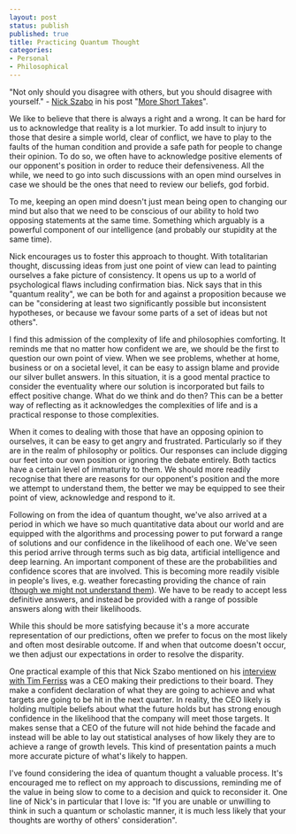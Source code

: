```yaml
---
layout: post
status: publish
published: true
title: Practicing Quantum Thought
categories:
- Personal
- Philosophical
---
```


"Not only should you disagree with others, but you should disagree with yourself." - [Nick Szabo](https://twitter.com/NickSzabo4) in his post "[More Short Takes](https://unenumerated.blogspot.fi/2012/07/more-short-takes.html)".

We like to believe that there is always a right and a wrong. It can be hard for us to acknowledge that reality is a lot murkier. To add insult to injury to those that desire a simple world, clear of conflict, we have to play to the faults of the human condition and provide a safe path for people to change their opinion. To do so, we often have to acknowledge positive elements of our opponent's position in order to reduce their defensiveness.  All the while, we need to go into such discussions with an open mind ourselves in case we should be the ones that need to review our beliefs, god forbid.

To me, keeping an open mind doesn't just mean being open to changing our mind but also that we need to be conscious of our ability to hold two opposing statements at the same time. Something which arguably is a powerful component of our intelligence (and probably our stupidity at the same time).

Nick encourages us to foster this approach to thought. With totalitarian thought, discussing ideas from just one point of view can lead to painting ourselves a fake picture of consistency. It opens us up to a world of psychological flaws including confirmation bias. Nick says that in this "quantum reality", we can be both for and against a proposition because we can be "considering at least two significantly possible but inconsistent hypotheses, or because we favour some parts of a set of ideas but not others".

I find this admission of the complexity of life and philosophies comforting. It reminds me that no matter how confident we are, we should be the first to question our own point of view.  When we see problems, whether at home, business or on a societal level, it can be easy to assign blame and provide our silver bullet answers. In this situation, it is a good mental practice to consider the eventuality where our solution is incorporated but fails to effect positive change. What do we think and do then? This can be a better way of reflecting as it acknowledges the complexities of life and is a practical response to those complexities.

When it comes to dealing with those that have an opposing opinion to ourselves, it can be easy to get angry and frustrated. Particularly so if they are in the realm of philosophy or politics. Our responses can include digging our feet into our own position or ignoring the debate entirely. Both tactics have a certain level of immaturity to them.  We should more readily recognise that there are reasons for our opponent's position and the more we attempt to understand them, the better we may be equipped to see their point of view, acknowledge and respond to it.

Following on from the idea of quantum thought, we've also arrived at a period in which we have so much quantitative data about our world and are equipped with the algorithms and processing power to put forward a range of solutions and our confidence in the likelihood of each one.
We've seen this period arrive through terms such as big data, artificial intelligence and deep learning. An important component of these are the probabilities and confidence scores that are involved. This is becoming more readily visible in people's lives, e.g. weather forecasting providing the chance of rain ([though we might not understand them](http://gizmodo.com/what-it-really-means-when-theres-a-50-percent-chance-of-1785465340)). We have to be ready to accept less definitive answers, and instead be provided with a range of possible answers along with their likelihoods.

While this should be more satisfying because it's a more accurate representation of our predictions, often we prefer to focus on the most likely and often most desirable outcome. If and when that outcome doesn't occur, we then adjust our expectations in order to resolve the disparity.

One practical example of this that Nick Szabo mentioned on his [interview with Tim Ferriss](https://tim.blog/2017/06/04/nick-szabo/) was a CEO making their predictions to their board. They make a confident declaration of what they are going to achieve and what targets are going to be hit in the next quarter. In reality, the CEO likely is holding multiple beliefs about what the future holds but has strong enough confidence in the likelihood that the company will meet those targets. It makes sense that a CEO of the future will not hide behind the facade and instead will be able to lay out statistical analyses of how likely they are to achieve a range of growth levels. This kind of presentation paints a much more accurate picture of what's likely to happen.

I've found considering the idea of quantum thought a valuable process. It's encouraged me to reflect on my approach to discussions, reminding me of the value in being slow to come to a decision and quick to reconsider it. One line of Nick's in particular that I love is: "If you are unable or unwilling to think in such a quantum or scholastic manner, it is much less likely that your thoughts are worthy of others' consideration".
